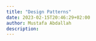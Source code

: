 ```yaml
---
title: "Design Patterns"
date: 2023-02-15T20:46:29+02:00
author: Mustafa Abdallah
description:
---
```

